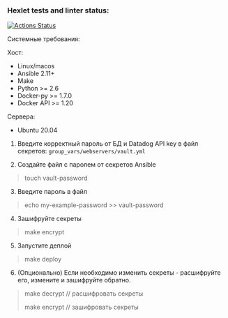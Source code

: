 ### Hexlet tests and linter status:
[![Actions Status](https://github.com/lov3catch/devops-for-programmers-project-lvl2/workflows/hexlet-check/badge.svg)](https://github.com/lov3catch/devops-for-programmers-project-lvl2/actions)

Системные требования:

Хост:
- Linux/macos
- Ansible 2.11+
- Make
- Python >= 2.6
- Docker-py >= 1.7.0
- Docker API >= 1.20

Сервера:
- Ubuntu 20.04

1. Введите корректный пароль от БД и Datadog API key в файл секретов: `group_vars/webservers/vault.yml`


2. Создайте файл с паролем от секретов Ansible
> touch vault-password

3. Введите пароль в файл
> echo my-example-password >> vault-password

4. Зашифруйте секреты
> make encrypt

5. Запустите деплой
> make deploy

6. (Опционально) Если необходимо изменить секреты - расшифруйте его, измените и зашифруйте обратно.
> make decrypt // расшифровать секреты
> 
> make encrypt // зашифровать секреты